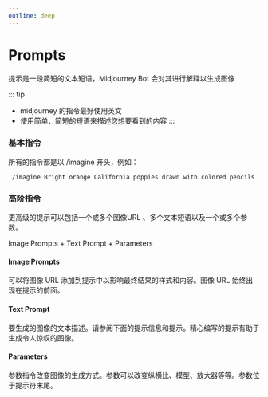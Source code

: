 ```yaml
---
outline: deep
---
```


# Prompts

提示是一段简短的文本短语，Midjourney Bot 会对其进行解释以生成图像

::: tip

- midjourney 的指令最好使用英文
- 使用简单、简短的短语来描述您想要看到的内容
:::


### 基本指令

所有的指令都是以 /imagine 开头，例如：

 ```
  /imagine Bright orange California poppies drawn with colored pencils
 ```




### 高阶指令
更高级的提示可以包括一个或多个图像URL 、多个文本短语以及一个或多个参数。

Image Prompts + Text Prompt +  Parameters

#### Image Prompts

可以将图像 URL 添加到提示中以影响最终结果的样式和内容。图像 URL 始终出现在提示的前面。


#### Text Prompt

要生成的图像的文本描述。请参阅下面的提示信息和提示。精心编写的提示有助于生成令人惊叹的图像。

#### Parameters
参数指令改变图像的生成方式。参数可以改变纵横比、模型、放大器等等。参数位于提示符末尾。